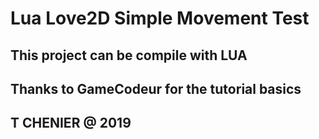 # Lua Love2D Simple Movement Test

## This project can be compile with LUA
## Thanks to GameCodeur for the tutorial basics

## T CHENIER @ 2019